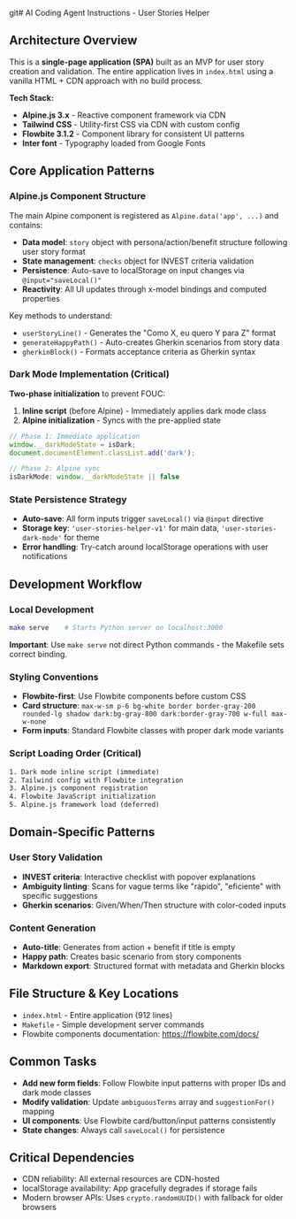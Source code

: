 git# AI Coding Agent Instructions - User Stories Helper

## Architecture Overview
This is a **single-page application (SPA)** built as an MVP for user story creation and validation. The entire application lives in `index.html` using a vanilla HTML + CDN approach with no build process.

**Tech Stack:**
- **Alpine.js 3.x** - Reactive component framework via CDN
- **Tailwind CSS** - Utility-first CSS via CDN with custom config
- **Flowbite 3.1.2** - Component library for consistent UI patterns
- **Inter font** - Typography loaded from Google Fonts

## Core Application Patterns

### Alpine.js Component Structure
The main Alpine component is registered as `Alpine.data('app', ...)` and contains:
- **Data model**: `story` object with persona/action/benefit structure following user story format
- **State management**: `checks` object for INVEST criteria validation
- **Persistence**: Auto-save to localStorage on input changes via `@input="saveLocal()"`
- **Reactivity**: All UI updates through x-model bindings and computed properties

Key methods to understand:
- `userStoryLine()` - Generates the "Como X, eu quero Y para Z" format
- `generateHappyPath()` - Auto-creates Gherkin scenarios from story data
- `gherkinBlock()` - Formats acceptance criteria as Gherkin syntax

### Dark Mode Implementation (Critical)
**Two-phase initialization** to prevent FOUC:
1. **Inline script** (before Alpine) - Immediately applies dark mode class
2. **Alpine initialization** - Syncs with the pre-applied state

```javascript
// Phase 1: Immediate application
window.__darkModeState = isDark;
document.documentElement.classList.add('dark');

// Phase 2: Alpine sync
isDarkMode: window.__darkModeState || false
```

### State Persistence Strategy
- **Auto-save**: All form inputs trigger `saveLocal()` via `@input` directive
- **Storage key**: `'user-stories-helper-v1'` for main data, `'user-stories-dark-mode'` for theme
- **Error handling**: Try-catch around localStorage operations with user notifications

## Development Workflow

### Local Development
```bash
make serve    # Starts Python server on localhost:3000
```
**Important**: Use `make serve` not direct Python commands - the Makefile sets correct binding.

### Styling Conventions
- **Flowbite-first**: Use Flowbite components before custom CSS
- **Card structure**: `max-w-sm p-6 bg-white border border-gray-200 rounded-lg shadow dark:bg-gray-800 dark:border-gray-700 w-full max-w-none`
- **Form inputs**: Standard Flowbite classes with proper dark mode variants

### Script Loading Order (Critical)
```html
1. Dark mode inline script (immediate)
2. Tailwind config with Flowbite integration  
3. Alpine.js component registration
4. Flowbite JavaScript initialization
5. Alpine.js framework load (deferred)
```

## Domain-Specific Patterns

### User Story Validation
- **INVEST criteria**: Interactive checklist with popover explanations
- **Ambiguity linting**: Scans for vague terms like "rápido", "eficiente" with specific suggestions
- **Gherkin scenarios**: Given/When/Then structure with color-coded inputs

### Content Generation
- **Auto-title**: Generates from action + benefit if title is empty
- **Happy path**: Creates basic scenario from story components
- **Markdown export**: Structured format with metadata and Gherkin blocks

## File Structure & Key Locations
- `index.html` - Entire application (912 lines)
- `Makefile` - Simple development server commands
- Flowbite components documentation: https://flowbite.com/docs/

## Common Tasks
- **Add new form fields**: Follow Flowbite input patterns with proper IDs and dark mode classes
- **Modify validation**: Update `ambiguousTerms` array and `suggestionFor()` mapping
- **UI components**: Use Flowbite card/button/input patterns consistently
- **State changes**: Always call `saveLocal()` for persistence

## Critical Dependencies
- CDN reliability: All external resources are CDN-hosted
- localStorage availability: App gracefully degrades if storage fails
- Modern browser APIs: Uses `crypto.randomUUID()` with fallback for older browsers
